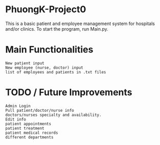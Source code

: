 # PhuongK-Project0

  This is a basic patient and employee management system for hospitals and/or clinics.
  To start the program, run Main.py.

# Main Functionalities
    New patient input
    New employee (nurse, doctor) input
    list of employees and patients in .txt files


# TODO / Future Improvements
    Admin Login
    Pull patient/doctor/nurse info
    doctors/nurses specialty and availability.
    Edit info
    patient appointments
    patient treatment
    patient medical records
    different departments
